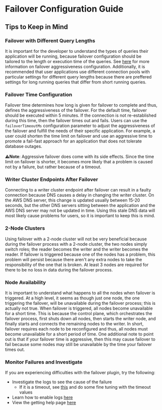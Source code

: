 # Failover Configuration Guide

## Tips to Keep in Mind

### Failover with Different Query Lengths
It is important for the developer to understand the types of queries their application will be running, because failover configuration should be tailored to the length or execution time of the queries. See [here](#failover-time-configuration) for more information on failover aggressiveness configuration. Additionally, it is recommended that user applications use different connection pools with particular settings for different query lengths because there are preffered settings for long running queries that differ from short running queries. 

### Failover Time Configuration
Failover time determines how long is given for failover to complete and thus, defines the aggressiveness of the failover. For the default time, failover should be executed within 5 minutes. If the connection is not re-established during this time, then the failover times out and fails. Users can use the `failoverTimeoutMs` configuration parameter to adjust the aggressiveness of the failover and fulfill the needs of their specific application. For example, a user could shorten the time limit on failover and use an aggressive time to promote a fail-fast approach for an application that does not tolerate database outages. <br><br>**:warning:Note**: Aggressive failover does come with its side effects. Since the time limit on failover is shorter, it becomes more likely that a problem is caused not by a failure, but rather because of a timeout.

### Writer Cluster Endpoints After Failover
Connecting to a writer cluster endpoint after failover can result in a faulty connection because DNS causes a delay in changing the writer cluster. On the AWS DNS server, this change is updated usually between 15-20 seconds, but the other DNS servers sitting between the application and the AWS DNS server may not be updated in time. Using this stale DNS data will most likely cause problems for users, so it is important to keep this is mind.

### 2-Node Clusters
Using failover with a 2-node cluster will not be very beneficial because during the failover process with a 2-node cluster, the two nodes simply switch roles; the reader becomes the writer and the writer becomes the reader. If failover is triggered because one of the nodes has a problem, this problem will persist because there aren't any extra nodes to take the responsibility of the one that is broken. At least 3 nodes are required for there to be no loss in data during the failover process.

### Node Availability
It is important to understand what happens to all the nodes when failover is triggered. At a high level, it seems as though just one node, the one triggering the failover, will be unavailable during the failover process; this is actually not true. When failover is triggered, all nodes become unavailable for a short time. This is because the control plane, which orchestrates the failover process, first shuts down all nodes, then starts the writer node, and finally starts and connects the remaining nodes to the writer. In short, failover requires each node to be reconfigured and thus, all nodes must become unavailable for a short period of time. One additional note to point out is that if your failover time is aggressive, then this may cause failover to fail because some nodes may still be unavailable by the time your failover times out.

### Monitor Failures and Investigate
If you are experiencing difficulties with the failover plugin, try the following:
- Investigate the logs to see the cause of the failure
  - If it is a timeout, see [this](#failover-time-configuration) and do some fine tuning with the timeout values
- Learn how to enable logs [here](/docs/using-the-jdbc-wrapper/UsingTheJdbcWrapper.md#logging)
- View the getting help page [here](../../README.md#getting-help-and-opening-issues)